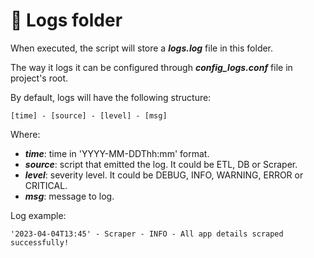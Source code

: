 # 📑 Logs folder
When executed, the script will store a ***logs.log*** file in this folder.

The way it logs it can be configured through ***config_logs.conf*** file in project's root.

By default, logs will have the following structure:

```
[time] - [source] - [level] - [msg]
```

Where:
- ***time***: time in 'YYYY-MM-DDThh:mm' format.
- ***source***: script that emitted the log. It could be ETL, DB or Scraper.
- ***level***: severity level. It could be DEBUG, INFO, WARNING, ERROR or CRITICAL.
- ***msg***: message to log.

Log example:
```
'2023-04-04T13:45' - Scraper - INFO - All app details scraped successfully!
```